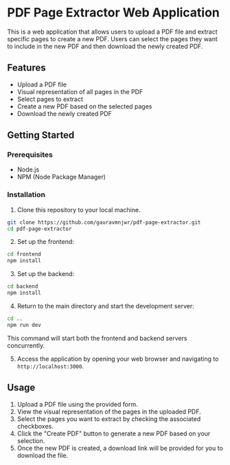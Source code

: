 # PDF Page Extractor Web Application

This is a web application that allows users to upload a PDF file and extract specific pages to create a new PDF. Users can select the pages they want to include in the new PDF and then download the newly created PDF.

## Features

- Upload a PDF file
- Visual representation of all pages in the PDF
- Select pages to extract
- Create a new PDF based on the selected pages
- Download the newly created PDF

## Getting Started

### Prerequisites

- Node.js
- NPM (Node Package Manager)

### Installation

1. Clone this repository to your local machine.

```bash
git clone https://github.com/gauravmnjwr/pdf-page-extractor.git
cd pdf-page-extractor
```

2. Set up the frontend:

```bash
cd frontend
npm install
```

3. Set up the backend:

```bash
cd backend
npm install
```

4. Return to the main directory and start the development server:

```bash
cd ..
npm run dev
```

This command will start both the frontend and backend servers concurrently.

5. Access the application by opening your web browser and navigating to `http://localhost:3000`.

## Usage

1. Upload a PDF file using the provided form.
2. View the visual representation of the pages in the uploaded PDF.
3. Select the pages you want to extract by checking the associated checkboxes.
4. Click the "Create PDF" button to generate a new PDF based on your selection.
5. Once the new PDF is created, a download link will be provided for you to download the file.
